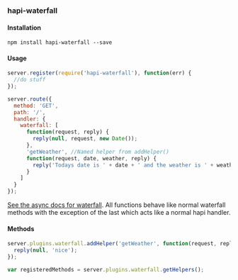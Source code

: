 ### hapi-waterfall

#### Installation

```
npm install hapi-waterfall --save
```

#### Usage

```js
server.register(require('hapi-waterfall'), function(err) {
  //do stuff
});

server.route({
  method: 'GET',
  path: '/',
  handler: {
    waterfall: [
      function(request, reply) {
        reply(null, request, new Date());
      },
      'getWeather', //Named helper from addHelper()
      function(request, date, weather, reply) {
        reply('Todays date is ' + date + ' and the weather is ' + weather);
      }
    ]
  }
});
```

[See the async docs for waterfall](https://github.com/caolan/async#waterfall). All functions behave like normal waterfall methods with the exception of the last which acts like a normal hapi handler.

#### Methods

```js
server.plugins.waterfall.addHelper('getWeather', function(request, reply) {
  reply(null, 'nice');
});

var registeredMethods = server.plugins.waterfall.getHelpers();
```
